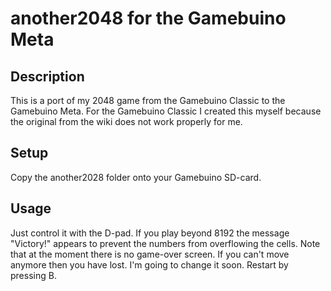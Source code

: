 # another2048 for the Gamebuino Meta
## Description
This is a port of my 2048 game from the Gamebuino Classic to the Gamebuino Meta.
For the Gamebuino Classic I created this myself because the original from the wiki does not work properly for me.
## Setup
Copy the another2028 folder onto your Gamebuino SD-card.
## Usage
Just control it with the D-pad.
If you play beyond 8192 the message "Victory!" appears to prevent the numbers from overflowing the cells.
Note that at the moment there is no game-over screen. If you can't move anymore then you have lost. I'm going to change it soon. Restart by pressing B.
